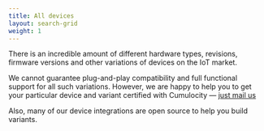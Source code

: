 ```yaml
---
title: All devices
layout: search-grid
weight: 1
---
```


<span class="lead">There is an incredible amount of different hardware types, revisions, firmware versions and other variations of devices on the IoT market.</span>

We cannot guarantee plug-and-play compatibility and full functional support for all such variations. However, we are happy to help you to get your particular device and variant certified with Cumulocity &mdash; <a href='mailto:info@cumulocity.com'>just mail us</a>

Also, many of our device integrations are open source to help you build variants.
